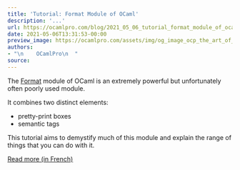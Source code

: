 ```yaml
---
title: 'Tutorial: Format Module of OCaml'
description: '...'
url: https://ocamlpro.com/blog/2021_05_06_tutorial_format_module_of_ocaml
date: 2021-05-06T13:31:53-00:00
preview_image: https://ocamlpro.com/assets/img/og_image_ocp_the_art_of_prog.png
authors:
- "\n    OCamlPro\n  "
source:
---
```


<p>The <a href="http://caml.inria.fr/pub/docs/manual-ocaml/libref/Format.html">Format</a> module of OCaml is an extremely powerful but unfortunately often poorly used module. </p>
<p>It combines two distinct elements:</p>
<ul><li>pretty-print boxes</li><li>semantic tags</li></ul>
<p>This tutorial aims to demystify much of this module and explain the range of things that you can do with it.</p>
<p><a href="https://ocamlpro.com/blog/2020_06_01_fr_tutoriel_format">Read more (in French)</a></p>

